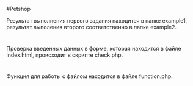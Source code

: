 #Petshop

Результат выполнения первого задания находится в папке example1, результат выполения второго соответственно в папке example2.
#
Проверка введенных данных в форме, которая находится в файле index.html, происходит в скрипте check.php.
#
Функция для работы с файлом находится в файле function.php. 